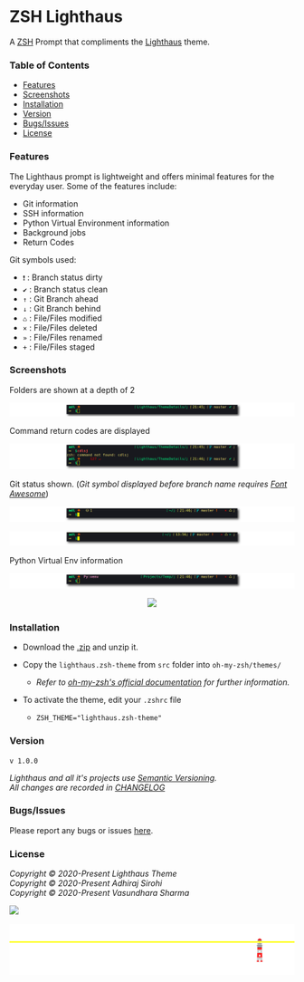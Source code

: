 # ZSH Lighthaus
A [ZSH](https://www.zsh.org/) Prompt that compliments the [Lighthaus](https://github.com/lighthaus-theme/lighthaus/zsh) theme. </br>


### Table of Contents
- [Features](#features)
- [Screenshots](#screenshots)
- [Installation](#installation)
- [Version](#version)
- [Bugs/Issues](#bugs/issues)
- [License](#license)

### Features
The Lighthaus prompt is lightweight and offers minimal features for the everyday user.
Some of the features include:
- Git information
- SSH information
- Python Virtual Environment information
- Background jobs
- Return Codes

Git symbols used:
- `❗`   : Branch status dirty
- `✔` : Branch status clean
- `↑` : Git Branch ahead
- `↓` : Git Branch behind
- `♺` : File/Files modified
- `×` : File/Files deleted
- `»` : File/Files renamed
- `+` : File/Files staged

### Screenshots

Folders are shown at a depth of 2
<p align="center"><img src="https://raw.githubusercontent.com/lighthaus-theme/zsh/master/zsh-01.png"><p>

Command return codes are displayed
<p align="center"><img src="https://raw.githubusercontent.com/lighthaus-theme/zsh/master/zsh-02.png"><p>

Git status shown.  (_Git symbol displayed before branch name requires [Font Awesome](https://fontawesome.com/)_)
<p align="center"><img src="https://raw.githubusercontent.com/lighthaus-theme/zsh/master/zsh-03.png"><p>
<p align="center"><img src="https://raw.githubusercontent.com/lighthaus-theme/zsh/master/zsh-05.png"><p>

Python Virtual Env information
<p align="center"><img src="https://raw.githubusercontent.com/lighthaus-theme/zsh/master/zsh-04.png"><p>

<p align="center"><a href="https://asciinema.org/a/XEPAblxp2XLHiyf9yg15dLwko" target="_blank"><img src="https://asciinema.org/a/XEPAblxp2XLHiyf9yg15dLwko.svg" /></a></p>

### Installation
- Download the [.zip](https://github.com/lighthaus-theme/zsh/archive/master.zip) and unzip it.
- Copy the `lighthaus.zsh-theme` from `src` folder into `oh-my-zsh/themes/`
    - _Refer to [oh-my-zsh's official documentation](https://github.com/ohmyzsh/ohmyzsh/wiki/Customization#overriding-and-adding-themes) for further information._

- To activate the theme, edit your `.zshrc` file
    -   ```
        ZSH_THEME="lighthaus.zsh-theme"
        ```

### Version
```
v 1.0.0
```

_Lighthaus and all it's projects use [Semantic Versioning](https://semver.org/)._ <br/>
_All changes are recorded in [CHANGELOG](https://github.com/lighthaus-theme/zsh/blob/master/CHANGELOG.md)_

### Bugs/Issues
Please report any bugs or issues [here](https://github.com/lighthaus-theme/zsh/issues).

### License 

_Copyright © 2020-Present Lighthaus Theme_<br>
_Copyright © 2020-Present Adhiraj Sirohi_<br>
_Copyright © 2020-Present Vasundhara Sharma_

<p align="left"><a href="https://github.com/lighthaus-theme/zsh/blob/master/LICENSE"><img src="https://img.shields.io/static/v1.svg??style=flat&logo=appveyore&label=License&message=MIT&colorA=1C918A&colorB=50C16E"/></a></p>

<p align="center"><img src="https://raw.githubusercontent.com/lighthaus-theme/lighthaus/9e5cf66db03fc3e183e6cfbf7c4c04263a4f23df/ImageResources/lighthaus-border.svg"><p>

